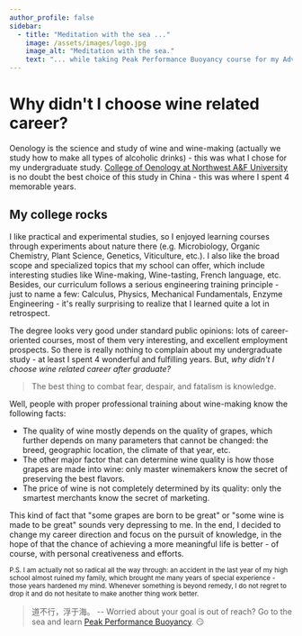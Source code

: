 ```yaml
---
author_profile: false
sidebar:
  - title: "Meditation with the sea ..."
    image: /assets/images/logo.jpg
    image_alt: "Meditation with the sea."
    text: "... while taking Peak Performance Buoyancy course for my Advanced Open Water Diver certification."
---
```

# Why didn't I choose wine related career?

Oenology is the science and study of wine and wine-making (actually we study how to make all types of alcoholic drinks) - this was what I chose for my undergraduate study.
[College of Oenology at Northwest A&F University](http://wine.nwsuaf.edu.cn/) is no doubt the best choice of this study in China - this was where I spent 4 memorable years.

## My college rocks
I like practical and experimental studies, so I enjoyed learning courses through experiments about nature there (e.g. Microbiology, Organic Chemistry, Plant Science, Genetics, Viticulture, etc.).
I also like the broad scope and specialized topics that my school can offer, which include interesting studies like Wine-making, Wine-tasting, French language, etc.
Besides, our curriculum follows a serious engineering training principle - just to name a few: Calculus, Physics, Mechanical Fundamentals, Enzyme Engineering - it's really surprising to realize that I learned quite a lot in retrospect.

The degree looks very good under standard public opinions: lots of career-oriented courses, most of them very interesting, and excellent employment prospects.
So there is really nothing to complain about my undergraduate study - at least I spent 4 wonderful and fulfilling years.
But, *why didn't I choose wine related career after graduate?*

> The best thing to combat fear, despair, and fatalism is knowledge.

Well, people with proper professional training about wine-making know the following facts:
-   The quality of wine mostly depends on the quality of grapes, which further depends on many parameters that cannot be changed: the breed, geographic location, the climate of that year, etc.
-   The other major factor that can determine wine quality is how those grapes are made into wine: only master winemakers know the secret of preserving the best flavors.
-   The price of wine is not completely determined by its quality: only the smartest merchants know the secret of marketing.

This kind of fact that "some grapes are born to be great" or "some wine is made to be great" sounds very depressing to me.
In the end, I decided to change my career direction and focus on the pursuit of knowledge, in the hope of that the chance of achieving a more meaningful life is better - of course, with personal creativeness and efforts.

<small>
P.S. I am actually not so radical all the way through: an accident in the last year of my high school almost ruined my family, which brought me many years of special experience - those years hardened my mind.
Whenever something is beyond remedy, I do not regret to drop it and do not hesitate to make another thing work better.
</small>

> 道不行，浮于海。 -- Worried about your goal is out of reach? Go to the sea and learn [Peak Performance Buoyancy](https://www.padi.com/courses/peak-performance-buoyancy). :smirk:

<!-- > But man is not made for defeat. -->
